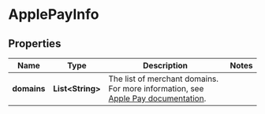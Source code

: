 

# ApplePayInfo


## Properties

Name | Type | Description | Notes
------------ | ------------- | ------------- | -------------
**domains** | **List&lt;String&gt;** | The list of merchant domains. For more information, see [Apple Pay documentation](https://docs.adyen.com/payment-methods/apple-pay/enable-apple-pay#register-merchant-domain). | 



